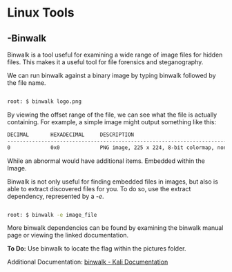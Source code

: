 # Linux Tools

## -Binwalk

Binwalk is a tool useful for examining a wide range of image files for hidden files. This makes it a useful tool for file forensics and steganography. 

We can run binwalk against a binary image by typing binwalk followed by the file name.

```Bash

root: $ binwalk logo.png 

```

By viewing the offset range of the file, we can see what the file is actually containing. For example, a simple image might output something like this:

```Bash
DECIMAL       HEXADECIMAL     DESCRIPTION
--------------------------------------------------------------------------------
0             0x0             PNG image, 225 x 224, 8-bit colormap, non-interlaced
```
While an abnormal would have additional items. Embedded within the Image.

Binwalk is not only useful for finding embedded files in images, but also is able to extract discovered files for you. To do so, use the extract dependency, represented by a _-e_.

```Bash

root: $ binwalk -e image_file  

```

More binwalk dependencies can be found by examining the binwalk manual page or viewing the linked documentation. 


**To Do:** Use binwalk to locate the flag within the pictures folder.


Additional Documentation: [binwalk - Kali Documentation](https://www.kali.org/tools/binwalk/)
